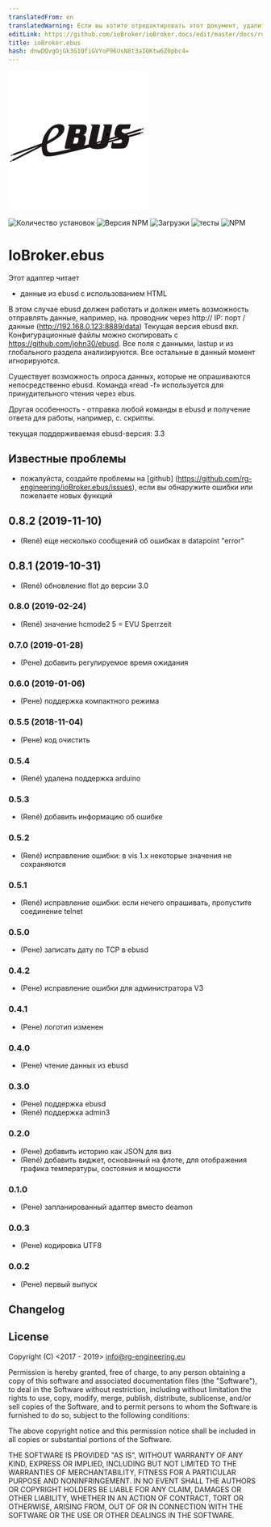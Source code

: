 ```yaml
---
translatedFrom: en
translatedWarning: Если вы хотите отредактировать этот документ, удалите поле «translationFrom», в противном случае этот документ будет снова автоматически переведен
editLink: https://github.com/ioBroker/ioBroker.docs/edit/master/docs/ru/adapterref/iobroker.ebus/README.md
title: ioBroker.ebus
hash: dnwDQvgOjGk3G1QfiGVYoF96UsN8t3aIQKtw6Z0pbc4=
---
```

![логотип](../../../en/adapterref/iobroker.ebus/admin/ebus.png)

![Количество установок](http://iobroker.live/badges/ebus-stable.svg)
![Версия NPM](https://img.shields.io/npm/v/iobroker.ebus.svg)
![Загрузки](https://img.shields.io/npm/dm/iobroker.ebus.svg)
![тесты](https://travis-ci.org/rg-engineering/ioBroker.ebus.svg?branch=master)
![NPM](https://nodei.co/npm/iobroker.ebus.png?downloads=true)

# IoBroker.ebus
Этот адаптер читает

- данные из ebusd с использованием HTML

В этом случае ebusd должен работать и должен иметь возможность отправлять данные, например, на. проводник через http:// IP: порт / данные (http://192.168.0.123:8889/data) Текущая версия ebusd вкл. Конфигурационные файлы можно скопировать с https://github.com/john30/ebusd. Все поля с данными, lastup и из глобального раздела анализируются. Все остальные в данный момент игнорируются.

Существует возможность опроса данных, которые не опрашиваются непосредственно ebusd. Команда «read -f» используется для принудительного чтения через ebus.

Другая особенность - отправка любой команды в ebusd и получение ответа для работы, например, с. скрипты.

текущая поддерживаемая ebusd-версия: 3.3

## Известные проблемы
* пожалуйста, создайте проблемы на [github] (https://github.com/rg-engineering/ioBroker.ebus/issues), если вы обнаружите ошибки или пожелаете новых функций

## 0.8.2 (2019-11-10)
* (René) еще несколько сообщений об ошибках в datapoint "error"

## 0.8.1 (2019-10-31)
* (René) обновление flot до версии 3.0

### 0.8.0 (2019-02-24)
* (René) значение hcmode2 5 = EVU Sperrzeit

### 0.7.0 (2019-01-28)
* (Рене) добавить регулируемое время ожидания

### 0.6.0 (2019-01-06)
* (Рене) поддержка компактного режима

### 0.5.5 (2018-11-04)
* (Рене) код очистить

### 0.5.4
* (René) удалена поддержка arduino

### 0.5.3
* (René) добавить информацию об ошибке

### 0.5.2
* (René) исправление ошибки: в vis 1.x некоторые значения не сохраняются

### 0.5.1
* (René) исправление ошибки: если нечего опрашивать, пропустите соединение telnet

### 0.5.0
* (Рене) записать дату по TCP в ebusd

### 0.4.2
* (Рене) исправление ошибки для администратора V3

### 0.4.1
* (Рене) логотип изменен

### 0.4.0
* (Рене) чтение данных из ebusd

### 0.3.0
* (Рене) поддержка ebusd
* (René) поддержка admin3

### 0.2.0
* (Рене) добавить историю как JSON для виз
* (René) добавить виджет, основанный на флоте, для отображения графика температуры, состояния и мощности

### 0.1.0
* (Рене) запланированный адаптер вместо deamon

### 0.0.3
* (Рене) кодировка UTF8

### 0.0.2
* (Рене) первый выпуск

## Changelog

## License
Copyright (C) <2017 - 2019>  <info@rg-engineering.eu>

Permission is hereby granted, free of charge, to any person obtaining a copy of this software and associated documentation files (the "Software"), to deal in the Software without restriction, including without limitation the rights to use, copy, modify, merge, publish, distribute, sublicense, and/or sell copies of the Software, and to permit persons to whom the Software is furnished to do so, subject to the following conditions:

The above copyright notice and this permission notice shall be included in all copies or substantial portions of the Software.

THE SOFTWARE IS PROVIDED "AS IS", WITHOUT WARRANTY OF ANY KIND, EXPRESS OR IMPLIED, INCLUDING BUT NOT LIMITED TO THE WARRANTIES OF MERCHANTABILITY, FITNESS FOR A PARTICULAR PURPOSE AND NONINFRINGEMENT. IN NO EVENT SHALL THE AUTHORS OR COPYRIGHT HOLDERS BE LIABLE FOR ANY CLAIM, DAMAGES OR OTHER LIABILITY, WHETHER IN AN ACTION OF CONTRACT, TORT OR OTHERWISE, ARISING FROM, OUT OF OR IN CONNECTION WITH THE SOFTWARE OR THE USE OR OTHER DEALINGS IN THE SOFTWARE.